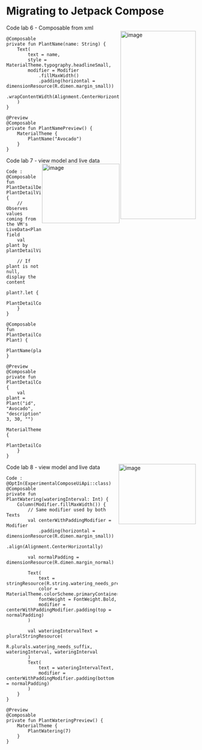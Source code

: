 # Migrating to Jetpack Compose

Code lab 6 - Composable from xml
<br/>
<img align="right" width="200" height="500" alt="image" src="https://github.com/user-attachments/assets/25d3770f-206b-454a-b1c3-6870ce048713" />
```
@Composable
private fun PlantName(name: String) {
    Text(
        text = name,
        style = MaterialTheme.typography.headlineSmall,
        modifier = Modifier
            .fillMaxWidth()
            .padding(horizontal = dimensionResource(R.dimen.margin_small))
            .wrapContentWidth(Alignment.CenterHorizontally),
    )
}

@Preview
@Composable
private fun PlantNamePreview() {
    MaterialTheme {
        PlantName("Avocado")
    }
}
```
Code lab 7 - view model and live data
<img align="right" width="206" height="158" alt="image" src="https://github.com/user-attachments/assets/1ec910ea-cf25-40c9-ae2c-f4ea5821a0ce" />

```
Code :
@Composable
fun PlantDetailDescription(plantDetailViewModel: PlantDetailViewModel) {
    // Observes values coming from the VM's LiveData<Plant> field
    val plant by plantDetailViewModel.plant.observeAsState()

    // If plant is not null, display the content
    plant?.let {
        PlantDetailContent(it)
    }
}

@Composable
fun PlantDetailContent(plant: Plant) {
    PlantName(plant.name)
}

@Preview
@Composable
private fun PlantDetailContentPreview() {
    val plant = Plant("id", "Avocado", "description", 3, 30, "")
    MaterialTheme {
        PlantDetailContent(plant)
    }
}
```
Code lab 8 - view model and live data
<img align="right" width="205" height="160" alt="image" src="https://github.com/user-attachments/assets/090b9001-efa9-45ab-b80e-685dde527938" />
```
Code : @OptIn(ExperimentalComposeUiApi::class)
@Composable
private fun PlantWatering(wateringInterval: Int) {
    Column(Modifier.fillMaxWidth()) {
        // Same modifier used by both Texts
        val centerWithPaddingModifier = Modifier
            .padding(horizontal = dimensionResource(R.dimen.margin_small))
            .align(Alignment.CenterHorizontally)

        val normalPadding = dimensionResource(R.dimen.margin_normal)

        Text(
            text = stringResource(R.string.watering_needs_prefix),
            color = MaterialTheme.colorScheme.primaryContainer,
            fontWeight = FontWeight.Bold,
            modifier = centerWithPaddingModifier.padding(top = normalPadding)
        )

        val wateringIntervalText = pluralStringResource(
            R.plurals.watering_needs_suffix, wateringInterval, wateringInterval
        )
        Text(
            text = wateringIntervalText,
            modifier = centerWithPaddingModifier.padding(bottom = normalPadding)
        )
    }
}

@Preview
@Composable
private fun PlantWateringPreview() {
    MaterialTheme {
        PlantWatering(7)
    }
}
